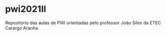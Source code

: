 # pwi2021II
Repositório das aulas de PWI orientadas pelo professor João Siles da ETEC Carargo Aranha.
